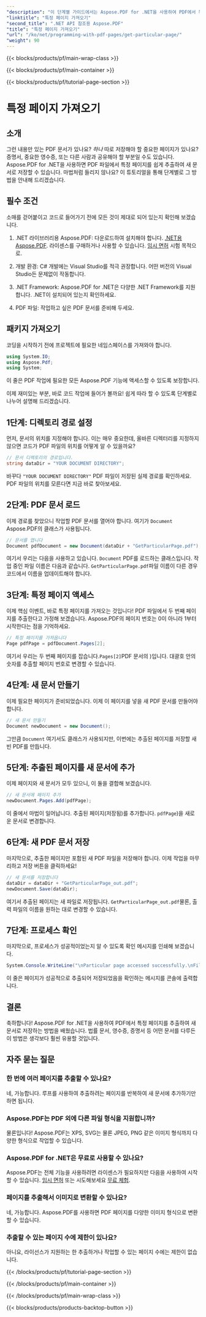 ```yaml
---
"description": "이 단계별 가이드에서는 Aspose.PDF for .NET을 사용하여 PDF에서 특정 페이지를 추출하고 새 문서로 저장하는 방법을 알아봅니다."
"linktitle": "특정 페이지 가져오기"
"second_title": ".NET API 참조용 Aspose.PDF"
"title": "특정 페이지 가져오기"
"url": "/ko/net/programming-with-pdf-pages/get-particular-page/"
"weight": 90
---
```


{{< blocks/products/pf/main-wrap-class >}}

{{< blocks/products/pf/main-container >}}

{{< blocks/products/pf/tutorial-page-section >}}

# 특정 페이지 가져오기

## 소개

그런 내용만 있는 PDF 문서가 있나요? *하나* 따로 저장해야 할 중요한 페이지가 있나요? 증명서, 중요한 영수증, 또는 다른 사람과 공유해야 할 부분일 수도 있습니다. Aspose.PDF for .NET을 사용하면 PDF 파일에서 특정 페이지를 쉽게 추출하여 새 문서로 저장할 수 있습니다. 마법처럼 들리지 않나요? 이 튜토리얼을 통해 단계별로 그 방법을 안내해 드리겠습니다.

## 필수 조건

소매를 걷어붙이고 코드로 들어가기 전에 모든 것이 제대로 되어 있는지 확인해 보겠습니다.

1. .NET 라이브러리용 Aspose.PDF: 다운로드하여 설치해야 합니다. [.NET용 Aspose.PDF](https://releases.aspose.com/pdf/net/). 라이센스를 구매하거나 사용할 수 있습니다. [임시 면허](https://purchase.aspose.com/temporary-license/) 시험 목적으로.
   
2. 개발 환경: C# 개발에는 Visual Studio를 적극 권장합니다. 어떤 버전의 Visual Studio든 문제없이 작동합니다.

3. .NET Framework: Aspose.PDF for .NET은 다양한 .NET Framework를 지원합니다. .NET이 설치되어 있는지 확인하세요.

4. PDF 파일: 작업하고 싶은 PDF 문서를 준비해 두세요.

## 패키지 가져오기

코딩을 시작하기 전에 프로젝트에 필요한 네임스페이스를 가져와야 합니다.

```csharp
using System.IO;
using Aspose.Pdf;
using System;
```

이 줄은 PDF 작업에 필요한 모든 Aspose.PDF 기능에 액세스할 수 있도록 보장합니다.

이제 재미있는 부분, 바로 코드 작업에 들어가 볼까요! 쉽게 따라 할 수 있도록 단계별로 나누어 설명해 드리겠습니다.

## 1단계: 디렉토리 경로 설정

먼저, 문서의 위치를 지정해야 합니다. 이는 매우 중요한데, 올바른 디렉터리를 지정하지 않으면 코드가 PDF 파일의 위치를 어떻게 알 수 있을까요?

```csharp
// 문서 디렉토리의 경로입니다.
string dataDir = "YOUR DOCUMENT DIRECTORY";
```

바꾸다 `"YOUR DOCUMENT DIRECTORY"` PDF 파일이 저장된 실제 경로를 확인하세요. PDF 파일의 위치를 모른다면 지금 바로 찾아보세요.

## 2단계: PDF 문서 로드

이제 경로를 찾았으니 작업할 PDF 문서를 열어야 합니다. 여기가 `Document` Aspose.PDF의 클래스가 사용됩니다.

```csharp
// 문서를 엽니다
Document pdfDocument = new Document(dataDir + "GetParticularPage.pdf");
```

여기서 우리는 다음을 사용하고 있습니다. `Document` PDF를 로드하는 클래스입니다. 작업 중인 파일 이름은 다음과 같습니다. `GetParticularPage.pdf`파일 이름이 다른 경우 코드에서 이름을 업데이트해야 합니다.

## 3단계: 특정 페이지 액세스

이제 핵심 이벤트, 바로 특정 페이지를 가져오는 것입니다! PDF 파일에서 두 번째 페이지를 추출한다고 가정해 보겠습니다. Aspose.PDF의 페이지 번호는 0이 아니라 1부터 시작한다는 점을 기억하세요.

```csharp
// 특정 페이지를 가져옵니다
Page pdfPage = pdfDocument.Pages[2];
```

여기서 우리는 두 번째 페이지를 잡습니다.`Pages[2]`PDF 문서의 )입니다. 대괄호 안의 숫자를 추출할 페이지 번호로 변경할 수 있습니다.

## 4단계: 새 문서 만들기

이제 필요한 페이지가 준비되었습니다. 이제 이 페이지를 넣을 새 PDF 문서를 만들어야 합니다.

```csharp
// 새 문서 만들기
Document newDocument = new Document();
```

그만큼 `Document` 여기서도 클래스가 사용되지만, 이번에는 추출된 페이지를 저장할 새 빈 PDF를 만듭니다.

## 5단계: 추출된 페이지를 새 문서에 추가

이제 페이지와 새 문서가 모두 있으니, 이 둘을 결합해 보겠습니다.

```csharp
// 새 문서에 페이지 추가
newDocument.Pages.Add(pdfPage);
```

이 줄에서 마법이 일어납니다. 추출된 페이지(저장됨)를 추가합니다. `pdfPage`)을 새로운 문서로 변경합니다.

## 6단계: 새 PDF 문서 저장

마지막으로, 추출한 페이지만 포함된 새 PDF 파일을 저장해야 합니다. 이제 작업을 마무리하고 저장 버튼을 클릭하세요!

```csharp
// 새 문서를 저장합니다
dataDir = dataDir + "GetParticularPage_out.pdf";
newDocument.Save(dataDir);
```

여기서 추출된 페이지는 새 파일로 저장됩니다. `GetParticularPage_out.pdf`물론, 출력 파일의 이름을 원하는 대로 변경할 수 있습니다. 

## 7단계: 프로세스 확인

마지막으로, 프로세스가 성공적이었는지 알 수 있도록 확인 메시지를 인쇄해 보겠습니다.

```csharp
System.Console.WriteLine("\nParticular page accessed successfully.\nFile saved at " + dataDir);
```

이 줄은 페이지가 성공적으로 추출되어 저장되었음을 확인하는 메시지를 콘솔에 출력합니다.

## 결론

축하합니다! Aspose.PDF for .NET을 사용하여 PDF에서 특정 페이지를 추출하여 새 문서로 저장하는 방법을 배웠습니다. 법률 문서, 영수증, 증명서 등 어떤 문서를 다루든 이 방법은 생각보다 훨씬 유용할 것입니다.

## 자주 묻는 질문

### 한 번에 여러 페이지를 추출할 수 있나요?  
네, 가능합니다. 루프를 사용하여 추출하려는 페이지를 반복하여 새 문서에 추가하기만 하면 됩니다.

### Aspose.PDF는 PDF 외에 다른 파일 형식을 지원합니까?  
물론입니다! Aspose.PDF는 XPS, SVG는 물론 JPEG, PNG 같은 이미지 형식까지 다양한 형식으로 작업할 수 있습니다.

### Aspose.PDF for .NET은 무료로 사용할 수 있나요?  
Aspose.PDF는 전체 기능을 사용하려면 라이센스가 필요하지만 다음을 사용하여 시작할 수 있습니다. [임시 면허](https://purchase.aspose.com/temporary-license/) 또는 시도해보세요 [무료 체험](https://releases.aspose.com/).

### 페이지를 추출해서 이미지로 변환할 수 있나요?  
네, 가능합니다. Aspose.PDF를 사용하면 PDF 페이지를 다양한 이미지 형식으로 변환할 수 있습니다.

### 추출할 수 있는 페이지 수에 제한이 있나요?  
아니요, 라이선스가 지원하는 한 추출하거나 작업할 수 있는 페이지 수에는 제한이 없습니다.

{{< /blocks/products/pf/tutorial-page-section >}}

{{< /blocks/products/pf/main-container >}}

{{< /blocks/products/pf/main-wrap-class >}}

{{< blocks/products/products-backtop-button >}}
